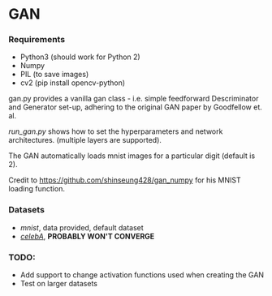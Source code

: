 # GAN
### Requirements
* Python3 (should work for Python 2)
* Numpy
* PIL (to save images)
* cv2 (pip install opencv-python)

gan.py provides a vanilla gan class - i.e. simple feedforward Descriminator and Generator set-up, adhering to the original GAN paper by Goodfellow et. al.

*run_gan.py* shows how to set the hyperparameters and network architectures. (multiple layers are supported).

The GAN automatically loads mnist images for a particular digit (default is 2).

Credit to https://github.com/shinseung428/gan_numpy for his MNIST loading function.

### Datasets
* *mnist*, data provided, default dataset
* [*celebA*](http://mmlab.ie.cuhk.edu.hk/projects/CelebA.html), **PROBABLY WON'T CONVERGE**

### TODO:
* Add support to change activation functions used when creating the GAN
* Test on larger datasets
